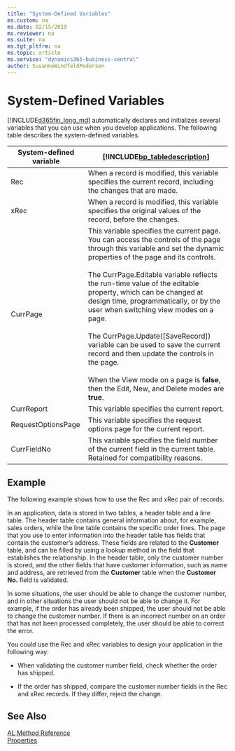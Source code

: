 ```yaml
---
title: "System-Defined Variables"
ms.custom: na
ms.date: 02/15/2019
ms.reviewer: na
ms.suite: na
ms.tgt_pltfrm: na
ms.topic: article
ms.service: "dynamics365-business-central"
author: SusanneWindfeldPedersen
---
```


# System-Defined Variables
[!INCLUDE[d365fin_long_md](includes/d365fin_long_md.md)] automatically declares and initializes several variables that you can use when you develop applications. The following table describes the system-defined variables.  

|System-defined variable|[!INCLUDE[bp_tabledescription](includes/bp_tabledescription_md.md)]|  
|------------------------------|---------------------------------------|  
|Rec|When a record is modified, this variable specifies the current record, including the changes that are made.|  
|xRec|When a record is modified, this variable specifies the original values of the record, before the changes.|  
|CurrPage|This variable specifies the current page. You can access the controls of the page through this variable and set the dynamic properties of the page and its controls.<br /><br /> The CurrPage.Editable variable reflects the run-time value of the editable property, which can be changed at design time, programmatically, or by the user when switching view modes on a page.<br /><br /> The CurrPage.Update([SaveRecord]) variable can be used to save the current record and then update the controls in the page.<br /><br /> When the View mode on a page is **false**, then the Edit, New, and Delete modes are **true**.|  
|CurrReport|This variable specifies the current report.|  
|RequestOptionsPage|This variable specifies the request options page for the current report.|  
|CurrFieldNo|This variable specifies the field number of the current field in the current table. Retained for compatibility reasons.| 

## Example  
 The following example shows how to use the Rec and xRec pair of records.  

 In an application, data is stored in two tables, a header table and a line table. The header table contains general information about, for example, sales orders, while the line table contains the specific order lines. The page that you use to enter information into the header table has fields that contain the customer’s address. These fields are related to the **Customer** table, and can be filled by using a lookup method in the field that establishes the relationship. In the header table, only the customer number is stored, and the other fields that have customer information, such as name and address, are retrieved from the **Customer** table when the **Customer No.** field is validated.  

 In some situations, the user should be able to change the customer number, and in other situations the user should not be able to change it. For example, if the order has already been shipped, the user should not be able to change the customer number. If there is an incorrect number on an order that has not been processed completely, the user should be able to correct the error.  

 You could use the Rec and xRec variables to design your application in the following way:  

- When validating the customer number field, check whether the order has shipped.  

- If the order has shipped, compare the customer number fields in the Rec and xRec records. If they differ, reject the change.  

## See Also  
 [AL Method Reference](methods/devenv-al-method-reference.md)   
 [Properties](properties/devenv-properties.md)
